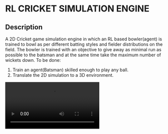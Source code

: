 # RL CRICKET SIMULATION ENGINE
## Description

A 2D Cricket game simulation engine in which an RL based bowler(agent) is trained to bowl as per different batting styles and fielder distributions on the field. The bowler is trained with an objective to give away as minimal run as possible to the batsman and at the same time take the maximum number of wickets down.
To be done:
1) Train an agent(Batsman) skilled enough to play any ball.
2) Translate the 2D simulation to a 3D environment.

![(https://github.com/tvpian/AI_Cricket_Coach/blob/master/App%20Flow.png?raw=true)](https://user-images.githubusercontent.com/41953267/103368168-edf62180-4aec-11eb-8c0e-27e4c3278b88.mp4)


